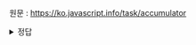 원문 : https://ko.javascript.info/task/accumulator

<details>
  <summary>정답</summary>
  
  ```js
  function Accumulator(stringValue){
    this.value = Number(stringValue);
    this.read = function(){
      this.value += Number(prompt('입력값:',0));
    }
  }
  ```
</details>
